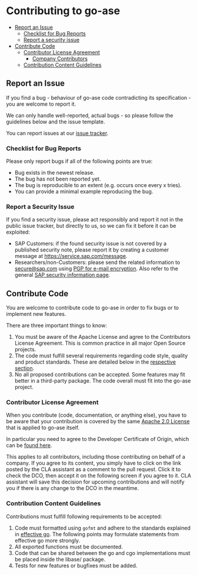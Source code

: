 # Contributing to go-ase

- [Report an Issue](#report-an-issue)
  * [Checklist for Bug Reports](#checklist-for-bug-reports)
  * [Report a security issue](#report-a-security-issue)
- [Contribute Code](#contribute-code)
  * [Contributor License Agreement](#contributor-license-agreement)
    - [Company Contributors](#company-contributors)
  * [Contribution Content Guidelines](#contribution-content-guidelines)

## Report an Issue

If you find a bug - behaviour of go-ase code contradicting its
specification - you are welcome to report it.

We can only handle well-reported, actual bugs - so please follow the
guidelines below and the issue template.

You can report issues at our [issue tracker][issues].

### Checklist for Bug Reports

Please only report bugs if all of the following points are true:

* Bug exists in the newest release.
* The bug has not been reported yet.
* The bug is reproducible to an extent (e.g. occurs once every x tries).
* You can provide a minimal example reproducing the bug.

### Report a Security Issue

If you find a security issue, please act responsibly and report it not
in the public issue tracker, but directly to us, so we can fix it before
it can be exploited:
 * SAP Customers: if the found security issue is not covered by
   a published security note, please report it by creating a customer
message at https://service.sap.com/message.
 * Researchers/non-Customers: please send the related information to
   secure@sap.com using [PGP for e-mail
encryption](http://global.sap.com/pc/security/keyblock.txt).
Also refer to the general [SAP security information
page](https://www.sap.com/corporate/en/company/security.html).

## Contribute Code

You are welcome to contribute code to go-ase in order to fix bugs or to
implement new features.

There are three important things to know:

1. You must be aware of the Apache License and agree to the Contributors
   License Agreement. This is common practice in all major Open Source
   projects.
2. The code must fulfill several requirements regarding code style,
   quality and product standards. These are detailed below in the
   [respective section](#contribution-content-guidelines).
3. No all proposed contributions can be accepted.
   Some features may fit better in a third-party package. The code
   overall must fit into the go-ase project.

### Contributor License Agreement

When you contribute (code, documentation, or anything else), you have to
be aware that your contribution is covered by the same [Apache 2.0
License](http://www.apache.org/licenses/LICENSE-2.0) that is applied to
go-ase itself.

In particular you need to agree to the Developer Certificate of Origin,
which can be [found here][dco].

This applies to all contributors, including those contributing on behalf
of a company. If you agree to its content, you simply have to click on
the link posted by the CLA assistant as a comment to the pull request.
Click it to check the DCO, then accept it on the following screen if you
agree to it. CLA assistant will save this decision for upcoming
contributions and will notify you if there is any change to the DCO in
the meantime.

### Contribution Content Guidelines

Contributions must fulfill following requirements to be accepted:

1. Code must formatted using `gofmt` and adhere to the standards
   explained in [effective go][effective-go]. The following points
   may formulate statements from effective go more strongly.
2. All exported functions must be documented.
3. Code that can be shared between the go and cgo implementations must
   be placed inside the libase/ package.
4. Tests for new features or bugfixes must be added.

[dco]: https://developercertificate.org/
[effective-go]: https://golang.org/doc/effective_go.html
[issues]: https://github.com/SAP/go-ase/issues
